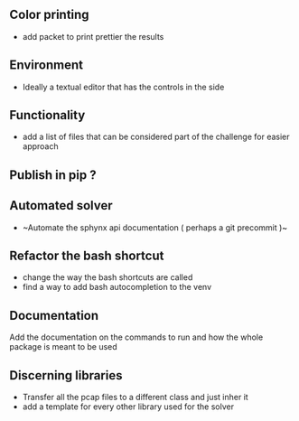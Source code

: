 ## Color printing

- add packet to print prettier the results

## Environment

- Ideally a textual editor that has the controls in the side

## Functionality

- add a list of files that can be considered part of the challenge for easier approach

## Publish in pip ?

## Automated solver

- ~Automate the sphynx api documentation ( perhaps a git precommit )~

## Refactor the bash shortcut

- change the way the bash shortcuts are called
- find a way to add bash autocompletion to the venv

## Documentation

Add the documentation on the commands to run and how the whole package is meant to be used

## Discerning libraries

- Transfer all the pcap files to a different class and just inher it
- add a template for every other library used for the solver
